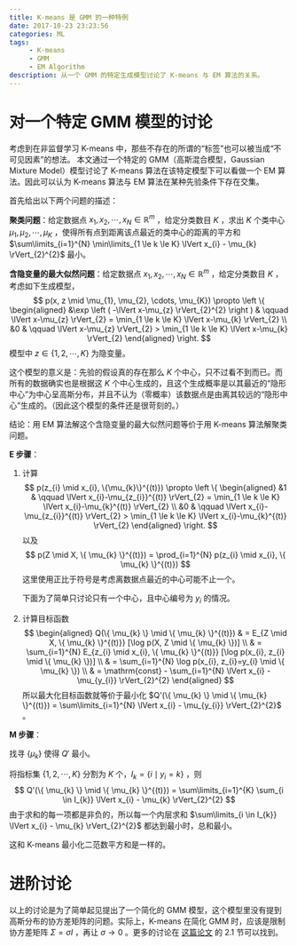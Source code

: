 ```yaml
---
title: K-means 是 GMM 的一种特例
date: 2017-10-23 23:23:56
categories: ML
tags:
     - K-means
     - GMM
     - EM Algorithm
description: 从一个 GMM 的特定生成模型讨论了 K-means 与 EM 算法的关系。
---
```


# 对一个特定 GMM 模型的讨论

考虑到在非监督学习 K-means 中，那些不存在的所谓的“标签”也可以被当成“不可见因素”的想法。
本文通过一个特定的 GMM（高斯混合模型，Gaussian Mixture Model）模型讨论了 K-means 算法在该特定模型下可以看做一个 EM 算法。因此可以认为 K-means 算法与 EM 算法在某种先验条件下存在交集。

首先给出以下两个问题的描述：

**聚类问题**：给定数据点 $x_{1}, x_{2}, \cdots, x_{N} \in \mathbb{R}^{m}$ ，给定分类数目 $K$ ，求出 $K$ 个类中心 $\mu_{1}, \mu_{2}, \cdots, \mu_{K}$ ，使得所有点到距离该点最近的类中心的距离的平方和 $\sum\limits_{i=1}^{N} \min\limits_{1 \le k \le K} \lVert x_{i} - \mu_{k} \rVert_{2}^{2}$ 最小。

**含隐变量的最大似然问题**：给定数据点 $x_{1}, x_{2}, \cdots, x_{N} \in \mathbb{R}^{m}$ ，给定分类数目 $K$ ，考虑如下生成模型，
$$
p(x, z \mid \mu_{1}, \mu_{2}, \cdots, \mu_{K}) \propto 
\left \{
\begin{aligned}
&\exp \left ( -\lVert x-\mu_{z} \rVert_{2}^{2} \right ) & \qquad \lVert x-\mu_{z} \rVert_{2} = \min_{1 \le k \le K} \lVert x-\mu_{k} \rVert_{2} \\
&0 & \qquad \lVert x-\mu_{z} \rVert_{2} > \min_{1 \le k \le K} \lVert x-\mu_{k} \rVert_{2}
\end{aligned}
\right.
$$
模型中 $z \in \{1, 2, \cdots, K\}$ 为隐变量。

这个模型的意义是：先验的假设真的存在那么 $K$ 个中心，只不过看不到而已。而所有的数据确实也是根据这 $K$ 个中心生成的，且这个生成概率是以其最近的“隐形中心”为中心呈高斯分布，并且不认为（零概率）该数据点是由离其较远的“隐形中心”生成的。（因此这个模型的条件还是很苛刻的。）

结论：用 EM 算法解这个含隐变量的最大似然问题等价于用 K-means 算法解聚类问题。

**E 步骤**：

1. 计算
   $$
   p(z_{i} \mid x_{i}, \{\mu_{k}\}^{(t)}) \propto 
   \left \{
   \begin{aligned}
   &1 & \qquad \lVert x_{i}-\mu_{z_{i}}^{(t)} \rVert_{2} = \min_{1 \le k \le K} \lVert x_{i}-\mu_{k}^{(t)} \rVert_{2} \\
   &0 & \qquad \lVert x_{i}-\mu_{z_{i}}^{(t)} \rVert_{2} > \min_{1 \le k \le K} \lVert x_{i}-\mu_{k}^{(t)} \rVert_{2}
   \end{aligned}
   \right.
   $$
   以及
   $$
   p(Z \mid X, \{ \mu_{k} \}^{(t)}) = \prod_{i=1}^{N} p(z_{i} \mid x_{i}, \{ \mu_{k} \}^{(t)})
   $$
   这里使用正比于符号是考虑离数据点最近的中心可能不止一个。

   下面为了简单只讨论只有一个中心，且中心编号为 $y_{i}$ 的情况。

2. 计算目标函数
   $$
   \begin{aligned}
   Q(\{ \mu_{k} \} \mid \{ \mu_{k} \}^{(t)}) & = E_{Z \mid X, \{ \mu_{k} \}^{(t)}} [\log p(X, Z \mid \{ \mu_{k} \})] \\
   & = \sum_{i=1}^{N} E_{z_{i} \mid x_{i}, \{ \mu_{k} \}^{(t)}} [\log p(x_{i}, z_{i} \mid \{ \mu_{k} \})] \\
   & = \sum_{i=1}^{N} \log p(x_{i}, z_{i}=y_{i} \mid \{ \mu_{k} \}) \\
   & = \mathrm{const} - \sum_{i=1}^{N} \lVert x_{i} - \mu_{y_{i}} \rVert_{2}^{2}
   \end{aligned}
   $$
   所以最大化目标函数就等价于最小化 $Q'(\{ \mu_{k} \} \mid \{ \mu_{k} \}^{(t)}) = \sum\limits_{i=1}^{N} \lVert x_{i} - \mu_{y_{i}} \rVert_{2}^{2}$ 。

**M 步骤**：

找寻 $\{ \mu_{k} \}$ 使得 $Q'$ 最小。

将指标集 $\{1, 2, \cdots, K \}$ 分割为 $K$ 个，$I_{k} = \{ i \mid y_{i}=k \}$ ，则
$$
Q'(\{ \mu_{k} \} \mid \{ \mu_{k} \}^{(t)}) = \sum\limits_{i=1}^{K} \sum_{i \in I_{k}} \lVert x_{i} - \mu_{k} \rVert_{2}^{2}
$$
由于求和的每一项都是非负的，所以每一个内层求和 $\sum\limits_{i \in I_{k}} \lVert x_{i} - \mu_{k} \rVert_{2}^{2}$ 都达到最小时，总和最小。

这和 K-means 最小化二范数平方和是一样的。

# 进阶讨论

以上的讨论是为了简单起见提出了一个简化的 GMM 模型，这个模型里没有提到高斯分布的协方差矩阵的问题。实际上，K-means 在简化 GMM 时，应该是限制协方差矩阵 $\Sigma = \sigma I$ ，再让 $\sigma \to 0$ 。更多的讨论在 [这篇论文](http://icml.cc/2012/papers/291.pdf) 的 2.1 节可以找到。